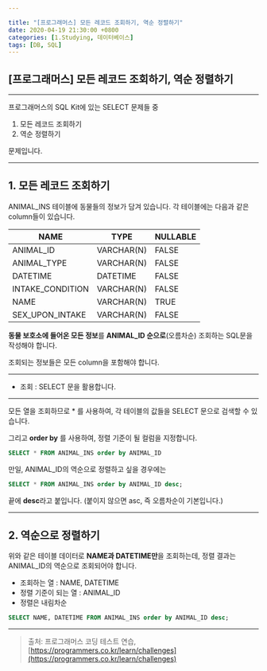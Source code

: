 ```yaml
---

title: "[프로그래머스] 모든 레코드 조회하기, 역순 정렬하기"
date: 2020-04-19 21:30:00 +0800
categories: [1.Studying, 데이터베이스]
tags: [DB, SQL]
---
```




## **[프로그래머스] 모든 레코드 조회하기, 역순 정렬하기**

------

프로그래머스의 SQL Kit에 있는 SELECT 문제들 중

1. 모든 레코드 조회하기
2. 역순 정렬하기

문제입니다.

------



## **1. 모든 레코드 조회하기**

ANIMAL_INS 테이블에 동물들의 정보가 담겨 있습니다. 각 테이블에는 다음과 같은 column들이 있습니다.

| NAME             | TYPE       | NULLABLE |
| ---------------- | ---------- | -------- |
| ANIMAL_ID        | VARCHAR(N) | FALSE    |
| ANIMAL_TYPE      | VARCHAR(N) | FALSE    |
| DATETIME         | DATETIME   | FALSE    |
| INTAKE_CONDITION | VARCHAR(N) | FALSE    |
| NAME             | VARCHAR(N) | TRUE     |
| SEX_UPON_INTAKE  | VARCHAR(N) | FALSE    |

**동물 보호소에 들어온 모든 정보**를 **ANIMAL_ID 순으로**(오름차순) 조회하는 SQL문을 작성해야 합니다.

조회되는 정보들은 모든 column을 포함해야 합니다.

------

* 조회 : SELECT 문을 활용합니다.

------

모든 열을 조회하므로 * 를 사용하여, 각 테이블의 값들을 SELECT 문으로 검색할 수 있습니다.

그리고 **order by** 를 사용하여, 정렬 기준이 될 컬럼을 지정합니다.



```sql
SELECT * FROM ANIMAL_INS order by ANIMAL_ID
```

만일, ANIMAL_ID의 역순으로 정렬하고 싶을 경우에는

```sql
SELECT * FROM ANIMAL_INS order by ANIMAL_ID desc;
```

끝에 **desc**라고 붙입니다. (붙이지 않으면 asc, 즉 오름차순이 기본입니다.)



------

## **2. 역순으로 정렬하기**

위와 같은 테이블 데이터로 **NAME과 DATETIME만**을 조회하는데, 정렬 결과는 ANIMAL_ID의 역순으로 조회되어야 합니다.

* 조회하는 열 : NAME, DATETIME
* 정렬 기준이 되는 열 : ANIMAL_ID
* 정렬은 내림차순

```sql
SELECT NAME, DATETIME FROM ANIMAL_INS order by ANIMAL_ID desc;
```

------

> 출처: 프로그래머스 코딩 테스트 연습, [https://programmers.co.kr/learn/challenges](https://programmers.co.kr/learn/challenges)
